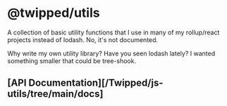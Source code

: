 @twipped/utils
===

A collection of basic utility functions that I use in many of my rollup/react projects instead of lodash. No, it's not documented.

Why write my own utility library? Have you seen lodash lately? I wanted something smaller that could be tree-shook.

## [API Documentation][/Twipped/js-utils/tree/main/docs]